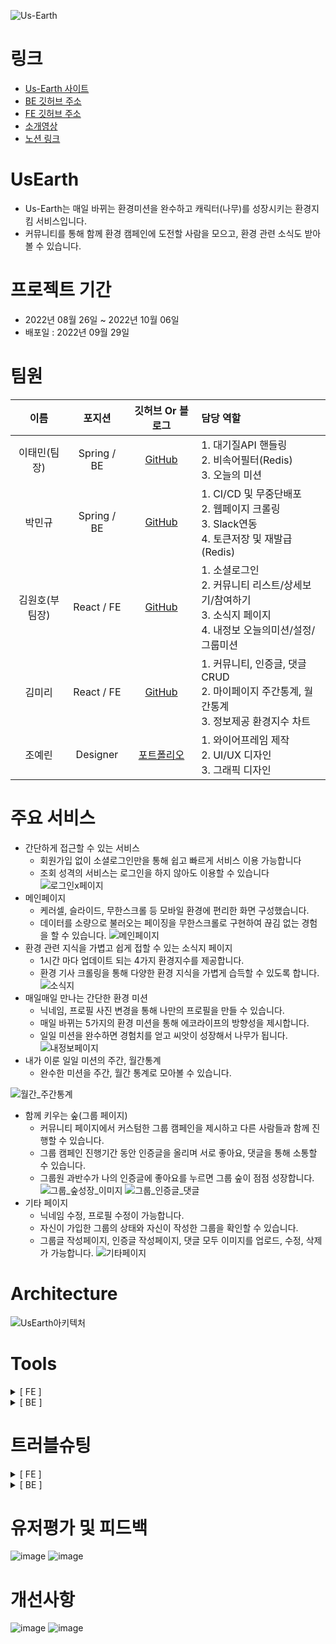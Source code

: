 ![Us-Earth](https://user-images.githubusercontent.com/99243066/194052653-ff4166a6-cd22-468a-8edc-6fcadd992c0d.png)
<br>
# 링크
* [Us-Earth 사이트](https://usearth.co.kr)
* [BE 깃허브 주소](https://github.com/Us-Earth/UsEarth.git)
* [FE 깃허브 주소](https://github.com/Us-Earth/us-earth_fe.git)
* [소개영상](https://youtu.be/cB17NoXBuds)
* [노션 링크](https://www.notion.so/2fb82bcd1947457893f68acaee850f55)

# UsEarth
  * Us-Earth는 매일 바뀌는 환경미션을 완수하고 캐릭터(나무)를 성장시키는 환경지킴 서비스입니다. 
  * 커뮤니티를 통해 함께 환경 캠페인에 도전할 사람을 모으고, 환경 관련 소식도 받아볼 수 있습니다.
# 프로젝트 기간
 * 2022년 08월 26일 ~ 2022년 10월 06일
 * 배포일 : 2022년 09월 29일
# 팀원
|이름|포지션|깃허브 Or 블로그|담당 역할|
|:-----:|:---:|:---:|:---|
|이태민(팀장)|Spring / BE|[GitHub](https://github.com/PhiloMonx1)|1. 대기질API 핸들링 </br>2. 비속어필터(Redis)</br> 3. 오늘의 미션|
|박민규|Spring / BE|[GitHub](https://github.com/Minkyu222341)|1. CI/CD 및 무중단배포 </br> 2. 웹페이지 크롤링 </br>3. Slack연동 <br/>4. 토큰저장 및 재발급(Redis)|
|김원호(부팀장)|React / FE|[GitHub](https://github.com/loveyoujgb)|1. 소셜로그인 </br>2. 커뮤니티 리스트/상세보기/참여하기</br> 3. 소식지 페이지</br> 4. 내정보 오늘의미션/설정/그룹미션|
|김미리|React / FE|[GitHub](https://github.com/woonhk90/us-earth_fe)|1. 커뮤니티, 인증글, 댓글 CRUD </br>2. 마이페이지 주간통계, 월간통계</br> 3. 정보제공 환경지수 차트|
|조예린|Designer|[포트폴리오](http://kkyy0406.cafe24.com/styling.html)|1. 와이어프레임 제작 </br>2. UI/UX 디자인</br> 3. 그래픽 디자인|

# 주요 서비스
- 간단하게 접근할 수 있는 서비스
    - 회원가입 없이 소셜로그인만을 통해 쉽고 빠르게 서비스 이용 가능합니다
    - 조회 성격의 서비스는 로그인을 하지 않아도 이용할 수 있습니다
     ![로그인x페이지](https://user-images.githubusercontent.com/107628613/194065953-d089e883-5fe2-4040-8a5a-af3a9d0b2618.png)
- 메인페이지
    - 케러셀, 슬라이드, 무한스크롤 등 모바일 환경에 편리한 화면 구성했습니다.
    - 데이터를 소량으로 불러오는 페이징을 무한스크롤로 구현하여 끊김 없는 경험을 할 수 있습니다.
    ![메인페이지](https://user-images.githubusercontent.com/107628613/194065955-79661d87-b294-4621-8f1d-bdacb0c38d88.png)
- 환경 관련 지식을 가볍고 쉽게 접할 수 있는 소식지 페이지
    - 1시간 마다 업데이트 되는 4가지 환경지수를 제공합니다.
    - 환경 기사 크롤링을 통해 다양한 환경 지식을 가볍게 습득할 수 있도록 합니다.
    ![소식지](https://user-images.githubusercontent.com/107628613/194065957-2c684cd3-d953-432c-aed9-5d0b054c1100.png)
- 매일매일 만나는 간단한 환경 미션
    - 닉네임, 프로필 사진 변경을 통해 나만의 프로필을 만들 수 있습니다.
    - 매일 바뀌는 5가지의 환경 미션을 통해 에코라이프의 방향성을 제시합니다.
    - 일일 미션을 완수하면 경험치를 얻고 씨앗이 성장해서 나무가 됩니다. 
    ![내정보페이지](https://user-images.githubusercontent.com/107628613/194065947-edbd773b-d2a7-40d7-9520-69afc964d7c5.png)
- 내가 이룬 일일 미션의 주간, 월간통계
    - 완수한 미션을 주간, 월간 통계로 모아볼 수 있습니다.

![월간_주간통계](https://user-images.githubusercontent.com/107628613/194065958-8689190d-b614-43aa-9417-557aacbcca0d.png) 
- 함께 키우는 숲(그룹 페이지)
    - 커뮤니티 페이지에서 커스텀한 그룹 캠페인을 제시하고 다른 사람들과 함께 진행할 수 있습니다.
    - 그룹 캠페인 진행기간 동안 인증글을 올리며 서로 좋아요, 댓글을 통해 소통할 수 있습니다.
    - 그룹원 과반수가 나의 인증글에 좋아요를 누르면 그룹 숲이 점점 성장합니다.
    ![그룹_숲성장_이미지](https://user-images.githubusercontent.com/107628613/194065934-6797c871-8ea1-4061-8cf0-ae9dfa3b1439.png)
![그룹_인증글_댓글](https://user-images.githubusercontent.com/107628613/194065939-62efc509-45ed-40ee-a3b7-4dded503f411.png)
- 기타 페이지
    - 닉네임 수정, 프로필 수정이 가능합니다.
    - 자신이 가입한 그룹의 상태와 자신이 작성한 그룹을 확인할 수 있습니다.
    - 그룹글 작성페이지, 인증글 작성페이지, 댓글 모두 이미지를 업로드, 수정, 삭제가 가능합니다.
![기타페이지](https://user-images.githubusercontent.com/107628613/194067985-7e9ad038-da1a-4ebf-8d71-314ecd609c35.png)

# Architecture
![UsEarth아키텍처](https://user-images.githubusercontent.com/108817236/193409607-020133eb-0686-462b-8e87-ee643a1deb13.png)

# Tools
<details>
 <summary>[ FE ]</summary>
 
 <p>
  <img src="https://img.shields.io/badge/HTML5-E34F26?style=for-the-badge&logo=HTML5&logoColor=ffffff">
  <img src="https://img.shields.io/badge/CSS-1572B6?style=for-the-badge&logo=CSS3&logoColor=ffffff">
  <img src="https://img.shields.io/badge/JavaScript-F7DF1E?style=for-the-badge&logo=JavaScript&logoColor=000000">
  <img src="https://img.shields.io/badge/Axios-5A29E4?style=for-the-badge&logo=Axios&logoColor=white">
  <br/>
  <img src="https://img.shields.io/badge/React-61DAFB?style=for-the-badge&logo=React&logoColor=black">
  <img src="https://img.shields.io/badge/React Router-CA4245?style=for-the-badge&logo=React Router&logoColor=ffffff">
  <img src="https://img.shields.io/badge/Redux-764ABC?style=for-the-badge&logo=Redux&logoColor=ffffff">
  <img src="https://img.shields.io/badge/styled components-DB7093?style=for-the-badge&logo=styled components&logoColor=ffffff">
  <br/>
  <img src="https://img.shields.io/badge/Yarn-2C8EBB?style=for-the-badge&logo=Yarn&logoColor=ffffff">
  <img src="https://img.shields.io/badge/GitHub-181717?style=for-the-badge&logo=GitHub&logoColor=ffffff">
  <img src="https://img.shields.io/badge/Vercel-000000?style=for-the-badge&logo=Vercel&logoColor=ffffff">
  <img src="https://img.shields.io/badge/Figma-F24E1E?style=for-the-badge&logo=Figma&logoColor=ffffff">
  <br/>
  <img src="https://img.shields.io/badge/Naver Login-03C75A?style=for-the-badge&logo=Naver&logoColor=ffffff">
  <img src="https://img.shields.io/badge/Google Login-4285F4?style=for-the-badge&logo=Google&logoColor=ffffff">
  <img src="https://img.shields.io/badge/Kakao Login-FFCD00?style=for-the-badge&logo=Kakao&logoColor=000000">
</p>
 </details>
 
<details>
 <summary>[ BE ]</summary>
 
 <p>
  <img src="https://img.shields.io/badge/java-007396?style=for-the-badge&logo=java&logoColor=white">
  <img src="https://img.shields.io/badge/spring-6DB33F?style=for-the-badge&logo=spring&logoColor=white">
  <img src="https://img.shields.io/badge/springboot-6DB33F?style=for-the-badge&logo=springboot&logoColor=white">
  <img src="https://img.shields.io/badge/gradle-02303A?style=for-the-badge&logo=gradle&logoColor=white"> 
  <img src="https://img.shields.io/badge/mysql-4479A1?style=for-the-badge&logo=mysql&logoColor=white">
  <img src="https://img.shields.io/badge/querydsl -F8DC75?style=for-the-badge&logo=querydsl&logoColor=white">
  <img src="https://img.shields.io/badge/linux-FCC624?style=for-the-badge&logo=linux&logoColor=black"> 
  <img src="https://img.shields.io/badge/amazonaws-232F3E?style=for-the-badge&logo=amazonaws&logoColor=white">
  <img src="https://img.shields.io/badge/codedeploy -569A31?style=for-the-badge&logo=codedeploy&logoColor=white">
  <img src="https://img.shields.io/badge/AmazonS3 -569A31?style=for-the-badge&logo=AmazonS3&logoColor=white"> 
  <img src="https://img.shields.io/badge/github-181717?style=for-the-badge&logo=github&logoColor=white">
  <img src="https://img.shields.io/badge/githubactions -2088FF?style=for-the-badge&logo=githubactions&logoColor=white">
  <img src="https://img.shields.io/badge/postman -FF6C37?style=for-the-badge&logo=postman&logoColor=white">
  <img src="https://img.shields.io/badge/nginx -009639?style=for-the-badge&logo=nginx&logoColor=white">
  <img src="https://img.shields.io/badge/slack -4A154B?style=for-the-badge&logo=slack&logoColor=white">
  <img src="https://img.shields.io/badge/redis -DC382D?style=for-the-badge&logo=redis&logoColor=white">
  <img src="https://img.shields.io/badge/Selenium -43B02A?style=for-the-badge&logo=Selenium&logoColor=white">
  <img src="https://img.shields.io/badge/jwt -000000?style=for-the-badge&logo=jwt&logoColor=white">
 </p>
</details>

# 트러블슈팅
 <details>
  <summary>[ FE ]</summary>
 
  1. [달력 라이브러리 이슈](https://github.com/Us-Earth/us-earth_fe/wiki/%EB%8B%AC%EB%A0%A5-%EB%9D%BC%EC%9D%B4%EB%B8%8C%EB%9F%AC%EB%A6%AC-%EC%9D%B4%EC%8A%88)
  2. [모바일 스크롤 이슈](https://github.com/Us-Earth/us-earth_fe/wiki/%EB%AA%A8%EB%B0%94%EC%9D%BC-%EC%8A%A4%ED%81%AC%EB%A1%A4-%EC%9D%B4%EC%8A%88)
  3. [이미지 업로드 이슈](https://github.com/Us-Earth/us-earth_fe/wiki/%EC%9D%B4%EB%AF%B8%EC%A7%80-%EC%97%85%EB%A1%9C%EB%93%9C-%EC%9D%B4%EC%8A%88)
 </details>
 
 <details>
  <summary>[ BE ]</summary>
 
  1. [CI/CD(지속적 통합 지속적 제공)-WIKI이동](https://github.com/Minkyu222341/UsEarth/wiki/CI-CD-(-%EC%A7%80%EC%86%8D%EC%A0%81-%ED%86%B5%ED%95%A9-%EC%A7%80%EC%86%8D%EC%A0%81-%EC%A0%9C%EA%B3%B5-))
  2. [웹페이지 크롤링-WIKI이동](https://github.com/Us-Earth/UsEarth/wiki/Selenium-%ED%81%AC%EB%A1%A4%EB%A7%81)
  3. [Slack Webook-WIKI이동](https://github.com/Us-Earth/UsEarth/wiki/Slack-WebWook---%EC%97%90%EB%9F%AC%EB%A1%9C%EA%B7%B8)
  4. [QueryDsl 도입-WIKI이동](https://github.com/pnci1029/hanghae_8D_BE/wiki/QueryDSL-%EC%A0%81%EC%9A%A9)
  5. [대기질 API 스케줄러 미작동-WIKI이동](https://github.com/Us-Earth/UsEarth-BE/wiki/%EB%8C%80%EA%B8%B0%EC%A7%88-API-%EC%8A%A4%EC%BC%80%EC%A4%84%EB%9F%AC-%EB%AF%B8%EC%9E%91%EB%8F%99-%EB%AC%B8%EC%A0%9C)
  6. [비속어 필터 메서드 실행속도-WIKI이동](https://github.com/Us-Earth/UsEarth-BE/wiki/%EB%B9%84%EC%86%8D%EC%96%B4-%ED%95%84%ED%84%B0-%EB%A9%94%EC%84%9C%EB%93%9C-%EC%8B%A4%ED%96%89%EC%86%8D%EB%8F%84-%EB%AC%B8%EC%A0%9C)
  7. [MySQL 8.0.20 LocalDate 타입 데이터 하루 전으로 들어가는 문제-WIKI이동](https://github.com/Us-Earth/UsEarth-BE/wiki/MySQL-8.2.0-LocalDate-%ED%83%80%EC%9E%85-%EB%8D%B0%EC%9D%B4%ED%84%B0-%ED%95%98%EB%A3%A8-%EC%A0%84%EC%9C%BC%EB%A1%9C-%EB%93%A4%EC%96%B4%EA%B0%80%EB%8A%94-%EB%AC%B8%EC%A0%9C)
  8. [이미지 리사이징-WIKI이동](https://github.com/Us-Earth/UsEarth-BE/wiki/%EC%9D%B4%EB%AF%B8%EC%A7%80-%EB%A6%AC%EC%82%AC%EC%9D%B4%EC%A7%95)
 </details>

# 유저평가 및 피드백
![image](https://user-images.githubusercontent.com/108817236/194044368-fe1ec4f0-c8f5-4d38-aff2-1e4c7d3368d4.png)
![image](https://user-images.githubusercontent.com/108817236/194044803-009e16a8-0514-409e-ab61-09f80e6f5c0a.png)

# 개선사항
![image](https://user-images.githubusercontent.com/108817236/194042261-38bfe0c1-24c2-4d36-99f6-150f5d62d6c8.png)
![image](https://user-images.githubusercontent.com/108817236/194042384-6fddfa37-2591-4de1-adb5-f0173270e4ee.png)
